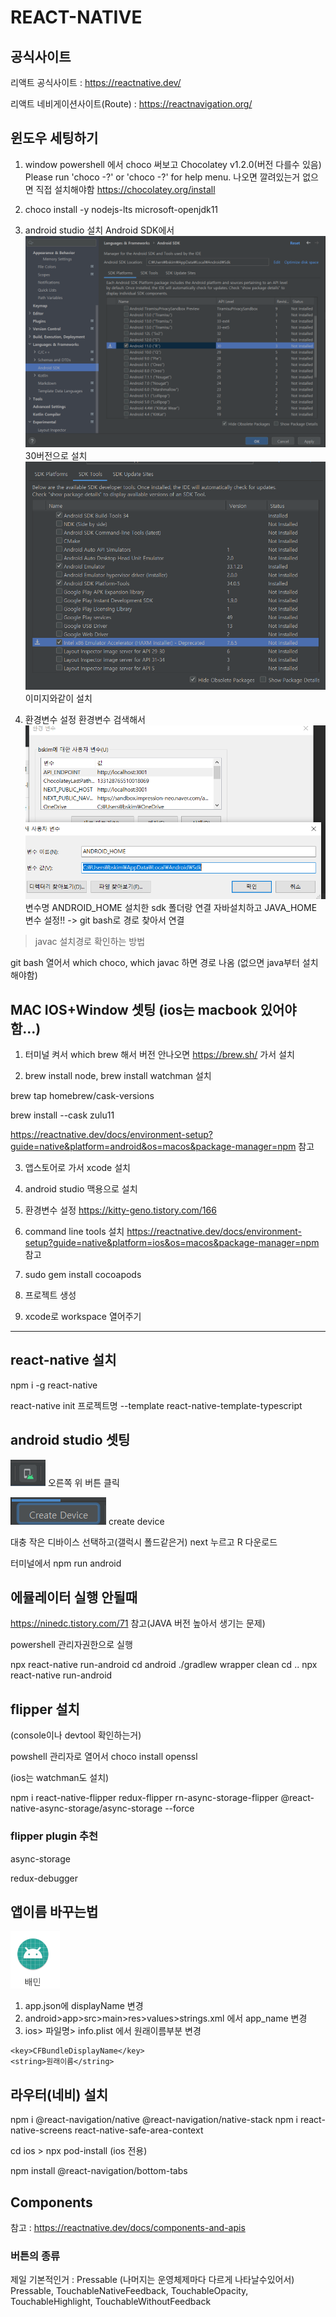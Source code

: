 # REACT-NATIVE

## 공식사이트

리액트 공식사이트 : <https://reactnative.dev/>

리액트 네비게이션사이트(Route) : <https://reactnavigation.org/>

## 윈도우 세팅하기

1.  window powershell 에서 choco 써보고
    Chocolatey v1.2.0(버전 다를수 있음)
    Please run 'choco -?' or 'choco <command> -?' for help menu.
    나오면 깔려있는거 없으면 직접 설치해야함
    <https://chocolatey.org/install>

2.  choco install -y nodejs-lts microsoft-openjdk11

3.  android studio 설치
    Android SDK에서
    ![Alt text](image.png)
    30버전으로 설치
    ![Alt text](image-1.png)
    이미지와같이 설치

4.  환경변수 설정
    환경변수 검색해서 ![img.png](img.png)
    변수명 ANDROID_HOME 설치한 sdk 폴더랑 연결
    자바설치하고
    JAVA_HOME 변수 설정!! -> git bash로 경로 찾아서 연결

> javac 설치경로 확인하는 방법

git bash 열어서 which choco, which javac 하면 경로 나옴
(없으면 java부터 설치해야함)

## MAC IOS+Window 셋팅 (ios는 macbook 있어야함...)

1.  터미널 켜서 which brew 해서 버전 안나오면
    <https://brew.sh/> 가서 설치

2.  brew install node, brew install watchman 설치

brew tap homebrew/cask-versions

brew install --cask zulu11

<https://reactnative.dev/docs/environment-setup?guide=native&platform=android&os=macos&package-manager=npm> 참고

3. 앱스토어로 가서 xcode 설치

4. android studio 맥용으로 설치

5. 환경변수 설정 <https://kitty-geno.tistory.com/166>

6. command line tools 설치 <https://reactnative.dev/docs/environment-setup?guide=native&platform=ios&os=macos&package-manager=npm> 참고

7. sudo gem install cocoapods

8. 프로젝트 생성

9. xcode로 workspace 열어주기

---

## react-native 설치

npm i -g react-native

react-native init 프로젝트명 --template react-native-template-typescript

## android studio 셋팅

![Alt text](image-3.png) 오른쪽 위 버튼 클릭

![Alt text](image-4.png) create device

대충 작은 디바이스 선택하고(갤럭시 폴드같은거) next 누르고 R 다운로드

터미널에서 npm run android

## 에뮬레이터 실행 안될때

https://ninedc.tistory.com/71 참고(JAVA 버전 높아서 생기는 문제)

powershell 관리자권한으로 실행

npx react-native run-android
cd android
./gradlew wrapper clean
cd ..
npx react-native run-android

## flipper 설치

(console이나 devtool 확인하는거)

powshell 관리자로 열어서 choco install openssl

(ios는 watchman도 설치)

npm i react-native-flipper redux-flipper rn-async-storage-flipper @react-native-async-storage/async-storage --force

### flipper plugin 추천

async-storage

redux-debugger

## 앱이름 바꾸는법

![Alt text](image-6.png)

1. app.json에 displayName 변경
2. android>app>src>main>res>values>strings.xml 에서 app_name 변경
3. ios> 파일명> info.plist 에서 원래이름부분 변경

```
<key>CFBundleDisplayName</key>
<string>원래이름</string>
```

## 라우터(네비) 설치

npm i @react-navigation/native @react-navigation/native-stack
npm i react-native-screens react-native-safe-area-context

cd ios > npx pod-install (ios 전용)

npm install @react-navigation/bottom-tabs

## Components

참고 : <https://reactnative.dev/docs/components-and-apis>

### 버튼의 종류

제일 기본적인거 : Pressable (나머지는 운영체제마다 다르게 나타날수있어서)
Pressable, TouchableNativeFeedback, TouchableOpacity, TouchableHighlight, TouchableWithoutFeedback
